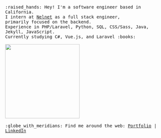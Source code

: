 <samp>
  :raised_hands: Hey! I'm a software engineer based in California.
  <br>I intern at <a href="https://www.nelnet.com/welcome">Nelnet</a> as a full stack engineer, 
  <br>primarily focused on the backend.
  <br> Experience in PHP/Laravel, Python, SQL, CSS/Sass, Java, Jekyll, JavaScript.
  <br>Currently studying C#, Vue.js, and Laravel  :books:<br><br>
  <img src="https://media.giphy.com/media/yALcFbrKshfoY/giphy.gif" width="240px" align="center">
  <br><br>:globe_with_meridians: Find me around the web: <a href="https://alyssabenipayo.netlify.app/">Portfolio</a> | <a href="https://www.linkedin.com/in/alyssabenipayo/">LinkedIn</a>
</samp>
